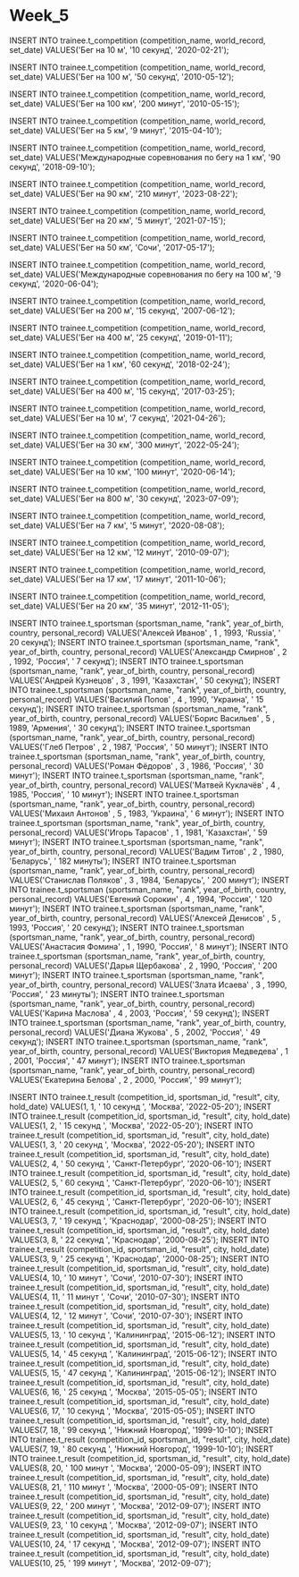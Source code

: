 # Week_5
INSERT INTO trainee.t_competition
(competition_name, world_record, set_date)
VALUES('Бег на 10 м', '10 секунд', '2020-02-21');

INSERT INTO trainee.t_competition
(competition_name, world_record, set_date)
VALUES('Бег на 100 м', '50 секунд', '2010-05-12');

INSERT INTO trainee.t_competition
(competition_name, world_record, set_date)
VALUES('Бег на 100 км', '200 минут', '2010-05-15');

INSERT INTO trainee.t_competition
(competition_name, world_record, set_date)
VALUES('Бег на 5 км', '9 минут', '2015-04-10');

INSERT INTO trainee.t_competition
(competition_name, world_record, set_date)
VALUES('Международные соревнования по бегу на 1 км', '90 секунд', '2018-09-10');

INSERT INTO trainee.t_competition
(competition_name, world_record, set_date)
VALUES('Бег на 90 км', '210 минут', '2023-08-22');

INSERT INTO trainee.t_competition
(competition_name, world_record, set_date)
VALUES('Бег на 20 км', '5 минут', '2021-07-15');

INSERT INTO trainee.t_competition
(competition_name, world_record, set_date)
VALUES('Бег на 50 км', 'Сочи', '2017-05-17');

INSERT INTO trainee.t_competition
(competition_name, world_record, set_date)
VALUES('Международные соревнования по бегу на 100 м', '9 секунд', '2020-06-04');

INSERT INTO trainee.t_competition
(competition_name, world_record, set_date)
VALUES('Бег на 200 м', '15 секунд', '2007-06-12');

INSERT INTO trainee.t_competition
(competition_name, world_record, set_date)
VALUES('Бег на 400 м', '25 секунд', '2019-01-11');

INSERT INTO trainee.t_competition
(competition_name, world_record, set_date)
VALUES('Бег на 1 км', '60 секунд', '2018-02-24');

INSERT INTO trainee.t_competition
(competition_name, world_record, set_date)
VALUES('Бег на 400 м', '15 секунд', '2017-03-25');

INSERT INTO trainee.t_competition
(competition_name, world_record, set_date)
VALUES('Бег на 10 м', '7 секунд', '2021-04-26');

INSERT INTO trainee.t_competition
(competition_name, world_record, set_date)
VALUES('Бег на 30 км', '300 минут', '2022-05-24');

INSERT INTO trainee.t_competition
(competition_name, world_record, set_date)
VALUES('Бег на 10 км', '100 минут', '2020-06-14');

INSERT INTO trainee.t_competition
(competition_name, world_record, set_date)
VALUES('Бег на 800 м', '30 секунд', '2023-07-09');

INSERT INTO trainee.t_competition
(competition_name, world_record, set_date)
VALUES('Бег на 7 км', '5 минут', '2020-08-08');

INSERT INTO trainee.t_competition
(competition_name, world_record, set_date)
VALUES('Бег на 12 км', '12 минут', '2010-09-07');

INSERT INTO trainee.t_competition
(competition_name, world_record, set_date)
VALUES('Бег на 17 км', '17 минут', '2011-10-06');

INSERT INTO trainee.t_competition
(competition_name, world_record, set_date)
VALUES('Бег на 20 км', '35 минут', '2012-11-05');

INSERT INTO trainee.t_sportsman
(sportsman_name, "rank", year_of_birth, country, personal_record)
VALUES('Алексей Иванов' , 1 , 1993, 'Russia', ' 20 секунд');
INSERT INTO trainee.t_sportsman
(sportsman_name, "rank", year_of_birth, country, personal_record)
VALUES('Александр Смирнов' , 2 , 1992, 'Россия', ' 7 секунд');
INSERT INTO trainee.t_sportsman
(sportsman_name, "rank", year_of_birth, country, personal_record)
VALUES('Андрей Кузнецов' , 3 , 1991, 'Казахстан', ' 50 секунд');
INSERT INTO trainee.t_sportsman
(sportsman_name, "rank", year_of_birth, country, personal_record)
VALUES('Василий Попов' , 4 , 1990, 'Украина', ' 15 секунд');
INSERT INTO trainee.t_sportsman
(sportsman_name, "rank", year_of_birth, country, personal_record)
VALUES('Борис Васильев' , 5 , 1989, 'Армения', ' 30 секунд');
INSERT INTO trainee.t_sportsman
(sportsman_name, "rank", year_of_birth, country, personal_record)
VALUES('Глеб Петров' , 2 , 1987, 'Россия', ' 50 минут');
INSERT INTO trainee.t_sportsman
(sportsman_name, "rank", year_of_birth, country, personal_record)
VALUES('Роман Фёдоров' , 3 , 1986, 'Россия', ' 30 минут');
INSERT INTO trainee.t_sportsman
(sportsman_name, "rank", year_of_birth, country, personal_record)
VALUES('Матвей Куклачёв' , 4 , 1985, 'Россия', ' 10 минут');
INSERT INTO trainee.t_sportsman
(sportsman_name, "rank", year_of_birth, country, personal_record)
VALUES('Михаил Антонов' , 5 , 1983, 'Украина', ' 6 минут');
INSERT INTO trainee.t_sportsman
(sportsman_name, "rank", year_of_birth, country, personal_record)
VALUES('Игорь Тарасов' , 1 , 1981, 'Казахстан', ' 59 минут');
INSERT INTO trainee.t_sportsman
(sportsman_name, "rank", year_of_birth, country, personal_record)
VALUES('Вадим Титов' , 2 , 1980, 'Беларусь', ' 182 минуты');
INSERT INTO trainee.t_sportsman
(sportsman_name, "rank", year_of_birth, country, personal_record)
VALUES('Станислав Поляков' , 3 , 1984, 'Беларусь', ' 200 минут');
INSERT INTO trainee.t_sportsman
(sportsman_name, "rank", year_of_birth, country, personal_record)
VALUES('Евгений Сорокин' , 4 , 1994, 'Россия', ' 120 минут');
INSERT INTO trainee.t_sportsman
(sportsman_name, "rank", year_of_birth, country, personal_record)
VALUES('Алексей Денисов' , 5 , 1993, 'Россия', ' 20 секунд');
INSERT INTO trainee.t_sportsman
(sportsman_name, "rank", year_of_birth, country, personal_record)
VALUES('Анастасия Фомина' , 1 , 1990, 'Россия', ' 8 минут');
INSERT INTO trainee.t_sportsman
(sportsman_name, "rank", year_of_birth, country, personal_record)
VALUES('Дарья Щербакова' , 2 , 1990, 'Россия', ' 200 минут');
INSERT INTO trainee.t_sportsman
(sportsman_name, "rank", year_of_birth, country, personal_record)
VALUES('Злата Исаева' , 3 , 1990, 'Россия', ' 23 минуты');
INSERT INTO trainee.t_sportsman
(sportsman_name, "rank", year_of_birth, country, personal_record)
VALUES('Карина Маслова' , 4 , 2003, 'Россия', ' 59 секунд');
INSERT INTO trainee.t_sportsman
(sportsman_name, "rank", year_of_birth, country, personal_record)
VALUES('Диана Жукова' , 5 , 2002, 'Россия', ' 49 секунд');
INSERT INTO trainee.t_sportsman
(sportsman_name, "rank", year_of_birth, country, personal_record)
VALUES('Виктория Медведева' , 1 , 2001, 'Россия', ' 47 минут');
INSERT INTO trainee.t_sportsman
(sportsman_name, "rank", year_of_birth, country, personal_record)
VALUES('Екатерина Белова' , 2 , 2000, 'Россия', ' 99 минут');

INSERT INTO trainee.t_result
(competition_id, sportsman_id, "result", city, hold_date)
VALUES(1, 1, ' 10 секунд ', 'Москва', '2022-05-20');
INSERT INTO trainee.t_result
(competition_id, sportsman_id, "result", city, hold_date)
VALUES(1, 2, ' 15 секунд ', 'Москва', '2022-05-20');
INSERT INTO trainee.t_result
(competition_id, sportsman_id, "result", city, hold_date)
VALUES(1, 3, ' 20 секунд ', 'Москва', '2022-05-20');
INSERT INTO trainee.t_result
(competition_id, sportsman_id, "result", city, hold_date)
VALUES(2, 4, ' 50 секунд ', 'Санкт-Петербург', '2020-06-10');
INSERT INTO trainee.t_result
(competition_id, sportsman_id, "result", city, hold_date)
VALUES(2, 5, ' 60 секунд ', 'Санкт-Петербург', '2020-06-10');
INSERT INTO trainee.t_result
(competition_id, sportsman_id, "result", city, hold_date)
VALUES(2, 6, ' 45 секунд ', 'Санкт-Петербург', '2020-06-10');
INSERT INTO trainee.t_result
(competition_id, sportsman_id, "result", city, hold_date)
VALUES(3, 7, ' 19 секунд ', 'Краснодар', '2000-08-25');
INSERT INTO trainee.t_result
(competition_id, sportsman_id, "result", city, hold_date)
VALUES(3, 8, ' 22 секунд ', 'Краснодар', '2000-08-25');
INSERT INTO trainee.t_result
(competition_id, sportsman_id, "result", city, hold_date)
VALUES(3, 9, ' 25 секунд ', 'Краснодар', '2000-08-25');
INSERT INTO trainee.t_result
(competition_id, sportsman_id, "result", city, hold_date)
VALUES(4, 10, ' 10 минут ', 'Сочи', '2010-07-30');
INSERT INTO trainee.t_result
(competition_id, sportsman_id, "result", city, hold_date)
VALUES(4, 11, ' 11 минут ', 'Сочи', '2010-07-30');
INSERT INTO trainee.t_result
(competition_id, sportsman_id, "result", city, hold_date)
VALUES(4, 12, ' 12 минут ', 'Сочи', '2010-07-30');
INSERT INTO trainee.t_result
(competition_id, sportsman_id, "result", city, hold_date)
VALUES(5, 13, ' 10 секунд ', 'Калининград', '2015-06-12');
INSERT INTO trainee.t_result
(competition_id, sportsman_id, "result", city, hold_date)
VALUES(5, 14, ' 45 секунд ', 'Калининград', '2015-06-12');
INSERT INTO trainee.t_result
(competition_id, sportsman_id, "result", city, hold_date)
VALUES(5, 15, ' 47 секунд ', 'Калининград', '2015-06-12');
INSERT INTO trainee.t_result
(competition_id, sportsman_id, "result", city, hold_date)
VALUES(6, 16, ' 25 секунд ', 'Москва', '2015-05-05');
INSERT INTO trainee.t_result
(competition_id, sportsman_id, "result", city, hold_date)
VALUES(6, 17, ' 10 секунд ', 'Москва', '2015-05-05');
INSERT INTO trainee.t_result
(competition_id, sportsman_id, "result", city, hold_date)
VALUES(7, 18, ' 99 секунд ', 'Нижний Новгород', '1999-10-10');
INSERT INTO trainee.t_result
(competition_id, sportsman_id, "result", city, hold_date)
VALUES(7, 19, ' 80 секунд ', 'Нижний Новгород', '1999-10-10');
INSERT INTO trainee.t_result
(competition_id, sportsman_id, "result", city, hold_date)
VALUES(8, 20, ' 100 минут ',  'Москва', '2000-05-09');
INSERT INTO trainee.t_result
(competition_id, sportsman_id, "result", city, hold_date)
VALUES(8, 21, ' 110 минут ', 'Москва', '2000-05-09');
INSERT INTO trainee.t_result
(competition_id, sportsman_id, "result", city, hold_date)
VALUES(9, 22, ' 200 минут ', 'Москва', '2012-09-07');
INSERT INTO trainee.t_result
(competition_id, sportsman_id, "result", city, hold_date)
VALUES(9, 23, ' 10 секунд ', 'Москва', '2012-09-07');
INSERT INTO trainee.t_result
(competition_id, sportsman_id, "result", city, hold_date)
VALUES(10, 24, ' 17 секунд ', 'Москва', '2012-09-07');
INSERT INTO trainee.t_result
(competition_id, sportsman_id, "result", city, hold_date)
VALUES(10, 25, ' 199 минут ', 'Москва', '2012-09-07');
